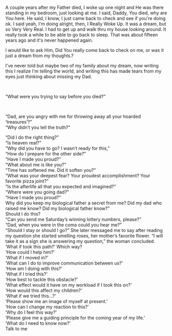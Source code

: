 A couple years after my Father died, I woke up one night and He was there standing in my bedroom, just looking at me. I said, Daddy, You died, why are You here. He said, I know, I just came back to check and see if you're doing ok. I said yeah, I'm doing alright, then, I Really Woke Up. It was a dream, but so Very Very Real. I had to get up and walk thru my house looking around. It really took a while to be able to go back to sleep. That was about fifteen years ago and it's never happened again.

I would like to ask Him, Did You really come back to check on me, or was it just a dream from my thoughts.?

I've never told but maybe two of my family about my dream, now writing this I realize I'm telling the world, and writing this has made tears from my eyes just thinking about missing my Dad.

<br>

“What were you trying to say before you died?”

<br>

“Dad, are you angry with me for throwing away all your hoarded ‘treasures’?”
<br>
“Why didn’t you tell the truth?” 
<br>

“Did I do the right thing?” 
<br>
“Is heaven real?” 
<br>
“Why did you have to go? I wasn’t ready for this,”
<br>
“How do I prepare for the other side?” 
<br>
“Have I made you proud?” 
<br>
“What about me is like you?”
<br>
“Time has softened me. Did it soften you?” 
<br>
“What was your deepest fear? Your proudest accomplishment? Your favorite pizza joint?” 
<br>
“Is the afterlife all that you expected and imagined?”
<br>
“Where were you going dad?” 
<br>
“Have I made you proud?”
<br>
Why did you keep my biological father a secret from me? Did my dad who raised me know? Did my biological father know?”
<br>
Should I do this?
<br>
“Can you send me Saturday’s winning lottery numbers, please?” 
<br>
“Dad, when you were in the coma could you hear me?”
<br>
“Should I stay or should I go?” She later messaged me to say after reading my question she started smelling roses, her mother’s favorite flower. “I will take it as a sign she is answering my question,” the woman concluded.
<br>
‘What if took this path?’ Which way?
<br>
‘How could I help him?’
<br>
‘What if I moved in?’
<br>
‘What can I do to improve communication between us?’
<br>
‘How am I doing with this?’ 
<br>
‘What if I tried this?’
<br>
‘How best to tackle this obstacle?’
<br>
‘What effect would it have on my workload if I took this on?’
<br>
‘How would this affect my children?’
<br>
‘What if we tried this…?’
<br>
‘Please show me an image of myself at present.’
<br>
‘How can I change my reaction to this?’
<br>
‘Why do I feel this way?’
<br>
‘Please give me a guiding principle for the coming year of my life.’
<br>
‘What do I need to know now?’
<br>
Talk to me
<br>